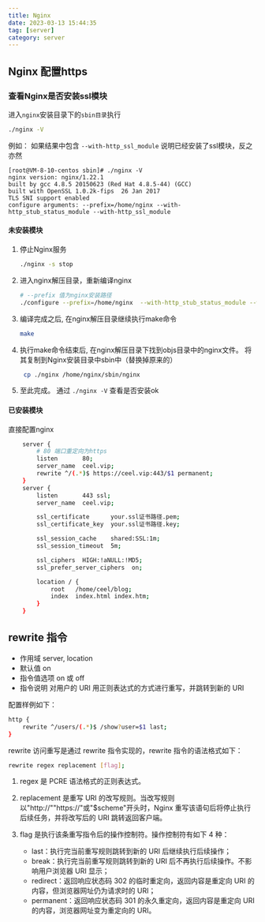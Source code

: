 ```yaml
---
title: Nginx
date: 2023-03-13 15:44:35
tag: [server]
category: server
---
```


## Nginx 配置https

### 查看Nginx是否安装ssl模块
进入`nginx`安装目录下的`sbin目录`执行 
```bash
./nginx -V
```
例如：
如果结果中包含 `--with-http_ssl_module` 说明已经安装了ssl模块，反之亦然
```
[root@VM-8-10-centos sbin]# ./nginx -V
nginx version: nginx/1.22.1
built by gcc 4.8.5 20150623 (Red Hat 4.8.5-44) (GCC)
built with OpenSSL 1.0.2k-fips  26 Jan 2017
TLS SNI support enabled
configure arguments: --prefix=/home/nginx --with-http_stub_status_module --with-http_ssl_module

```

#### 未安装模块
1. 停止Nginx服务
    ```bash
    ./nginx -s stop
    ```
1. 进入nginx解压目录，重新编译nginx
    ```bash
    # --prefix 值为nginx安装路径
    ./configure --prefix=/home/nginx  --with-http_stub_status_module --with-http_ssl_module
    ```
1. 编译完成之后, 在nginx解压目录继续执行make命令
    ```bash
    make
    ```
1. 执行make命令结束后, 在nginx解压目录下找到objs目录中的nginx文件。 将其复制到Nginx安装目录中sbin中（替换掉原来的）
    ```bash
     cp ./nginx /home/nginx/sbin/nginx 
    ```
1. 至此完成。 通过 `./nginx -V` 查看是否安装ok


#### 已安装模块

直接配置nginx

```bash
    server {
        # 80 端口重定向为https
        listen       80;
	    server_name  ceel.vip;
        rewrite ^/(.*)$ https://ceel.vip:443/$1 permanent;
    }
    server {
        listen       443 ssl;
        server_name  ceel.vip; 

        ssl_certificate      your.ssl证书路径.pem;
        ssl_certificate_key  your.ssl证书路径.key;

        ssl_session_cache    shared:SSL:1m;
        ssl_session_timeout  5m;

        ssl_ciphers  HIGH:!aNULL:!MD5;
        ssl_prefer_server_ciphers  on;

        location / {
            root   /home/ceel/blog;
            index  index.html index.htm;
        }
    }
```


## rewrite 指令

- 作用域	server, location
- 默认值	on
- 指令值选项	on 或 off
- 指令说明	对用户的 URI 用正则表达式的方式进行重写，并跳转到新的 URI

配置样例如下：
```bash
http {
    rewrite ^/users/(.*)$ /show?user=$1 last;
}
```

rewrite 访问重写是通过 rewrite 指令实现的，rewrite 指令的语法格式如下：
```bash
rewrite regex replacement [flag];
```

1) regex 是 PCRE 语法格式的正则表达式。

2) replacement 是重写 URI 的改写规则。当改写规则以"http://""https://"或"$scheme"开头时，Nginx 重写该语句后将停止执行后续任务，并将改写后的 URI 跳转返回客户端。

3) flag 是执行该条重写指令后的操作控制符。操作控制符有如下 4 种：
    - last：执行完当前重写规则跳转到新的 URI 后继续执行后续操作；
    - break：执行完当前重写规则跳转到新的 URI 后不再执行后续操作。不影响用户浏览器 URI 显示；
    - redirect：返回响应状态码 302 的临时重定向，返回内容是重定向 URI 的内容，但浏览器网址仍为请求时的 URI；
    - permanent：返回响应状态码 301 的永久重定向，返回内容是重定向 URI 的内容，浏览器网址变为重定向的 URI。

